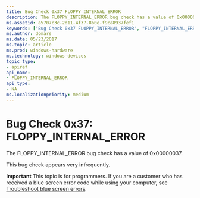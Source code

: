 ```yaml
---
title: Bug Check 0x37 FLOPPY_INTERNAL_ERROR
description: The FLOPPY_INTERNAL_ERROR bug check has a value of 0x00000037.This bug check appears very infrequently.
ms.assetid: a5707c3c-2d11-4f37-8b0e-f9ca8937fef1
keywords: ["Bug Check 0x37 FLOPPY_INTERNAL_ERROR", "FLOPPY_INTERNAL_ERROR"]
ms.author: domars
ms.date: 05/23/2017
ms.topic: article
ms.prod: windows-hardware
ms.technology: windows-devices
topic_type:
- apiref
api_name:
- FLOPPY_INTERNAL_ERROR
api_type:
- NA
ms.localizationpriority: medium
---
```


# Bug Check 0x37: FLOPPY\_INTERNAL\_ERROR


The FLOPPY\_INTERNAL\_ERROR bug check has a value of 0x00000037.

This bug check appears very infrequently.

**Important** This topic is for programmers. If you are a customer who has received a blue screen error code while using your computer, see [Troubleshoot blue screen errors](http://windows.microsoft.com/windows-10/troubleshoot-blue-screen-errors).

 

 




